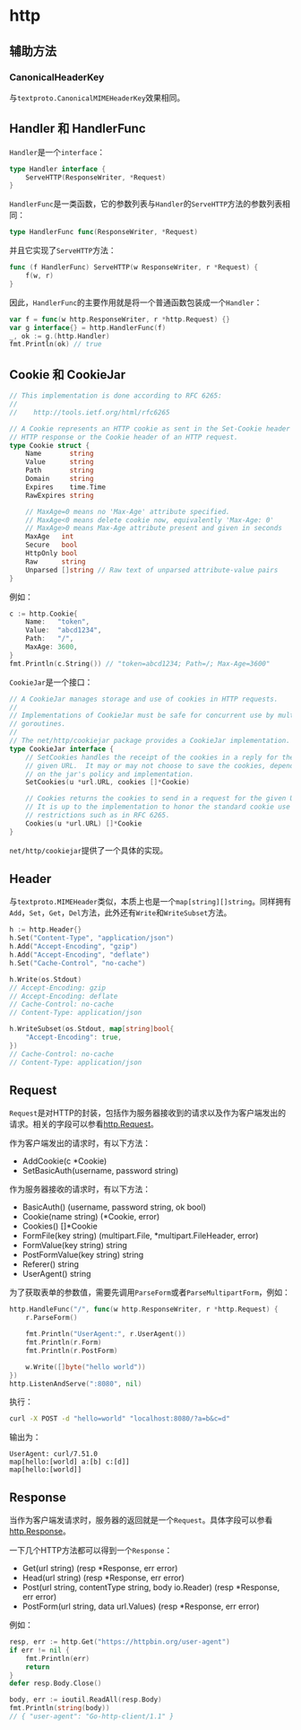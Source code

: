 # http

## 辅助方法

### CanonicalHeaderKey

与`textproto.CanonicalMIMEHeaderKey`效果相同。

## Handler 和 HandlerFunc

`Handler`是一个`interface`：

```go
type Handler interface {
    ServeHTTP(ResponseWriter, *Request)
}
```

`HandlerFunc`是一类函数，它的参数列表与`Handler`的`ServeHTTP`方法的参数列表相同：

```go
type HandlerFunc func(ResponseWriter, *Request)
```

并且它实现了`ServeHTTP`方法：

```go
func (f HandlerFunc) ServeHTTP(w ResponseWriter, r *Request) {
    f(w, r)
}
```

因此，`HandlerFunc`的主要作用就是将一个普通函数包装成一个`Handler`：

```go
var f = func(w http.ResponseWriter, r *http.Request) {}
var g interface{} = http.HandlerFunc(f)
_, ok := g.(http.Handler)
fmt.Println(ok) // true
```

## Cookie 和 CookieJar

```go
// This implementation is done according to RFC 6265:
//
//    http://tools.ietf.org/html/rfc6265

// A Cookie represents an HTTP cookie as sent in the Set-Cookie header of an
// HTTP response or the Cookie header of an HTTP request.
type Cookie struct {
    Name       string
    Value      string
    Path       string
    Domain     string
    Expires    time.Time
    RawExpires string

    // MaxAge=0 means no 'Max-Age' attribute specified.
    // MaxAge<0 means delete cookie now, equivalently 'Max-Age: 0'
    // MaxAge>0 means Max-Age attribute present and given in seconds
    MaxAge   int
    Secure   bool
    HttpOnly bool
    Raw      string
    Unparsed []string // Raw text of unparsed attribute-value pairs
}
```

例如：

```go
c := http.Cookie{
    Name:   "token",
    Value:  "abcd1234",
    Path:   "/",
    MaxAge: 3600,
}
fmt.Println(c.String()) // "token=abcd1234; Path=/; Max-Age=3600"
```

`CookieJar`是一个接口：

```go
// A CookieJar manages storage and use of cookies in HTTP requests.
//
// Implementations of CookieJar must be safe for concurrent use by multiple
// goroutines.
//
// The net/http/cookiejar package provides a CookieJar implementation.
type CookieJar interface {
    // SetCookies handles the receipt of the cookies in a reply for the
    // given URL.  It may or may not choose to save the cookies, depending
    // on the jar's policy and implementation.
    SetCookies(u *url.URL, cookies []*Cookie)

    // Cookies returns the cookies to send in a request for the given URL.
    // It is up to the implementation to honor the standard cookie use
    // restrictions such as in RFC 6265.
    Cookies(u *url.URL) []*Cookie
}
```

`net/http/cookiejar`提供了一个具体的实现。

## Header

与`textproto.MIMEHeader`类似，本质上也是一个`map[string][]string`。同样拥有`Add`，`Set`，`Get`，`Del`方法，此外还有`Write`和`WriteSubset`方法。

```go
h := http.Header{}
h.Set("Content-Type", "application/json")
h.Add("Accept-Encoding", "gzip")
h.Add("Accept-Encoding", "deflate")
h.Set("Cache-Control", "no-cache")

h.Write(os.Stdout)
// Accept-Encoding: gzip
// Accept-Encoding: deflate
// Cache-Control: no-cache
// Content-Type: application/json

h.WriteSubset(os.Stdout, map[string]bool{
    "Accept-Encoding": true,
})
// Cache-Control: no-cache
// Content-Type: application/json
```

## Request

`Request`是对HTTP的封装，包括作为服务器接收到的请求以及作为客户端发出的请求。相关的字段可以参看[http.Request](https://golang.org/pkg/net/http/#Request)。

作为客户端发出的请求时，有以下方法：

- AddCookie(c *Cookie)
- SetBasicAuth(username, password string)

作为服务器接收的请求时，有以下方法：

- BasicAuth() (username, password string, ok bool)
- Cookie(name string) (*Cookie, error)
- Cookies() []*Cookie
- FormFile(key string) (multipart.File, *multipart.FileHeader, error)
- FormValue(key string) string
- PostFormValue(key string) string
- Referer() string
- UserAgent() string

为了获取表单的参数值，需要先调用`ParseForm`或者`ParseMultipartForm`，例如：

```go
http.HandleFunc("/", func(w http.ResponseWriter, r *http.Request) {
    r.ParseForm()

    fmt.Println("UserAgent:", r.UserAgent())
    fmt.Println(r.Form)
    fmt.Println(r.PostForm)

    w.Write([]byte("hello world"))
})
http.ListenAndServe(":8080", nil)
```

执行：

```sh
curl -X POST -d "hello=world" "localhost:8080/?a=b&c=d"
```

输出为：

```
UserAgent: curl/7.51.0
map[hello:[world] a:[b] c:[d]]
map[hello:[world]]
```

## Response

当作为客户端发请求时，服务器的返回就是一个`Request`。具体字段可以参看[http.Response](https://golang.org/pkg/net/http/#Response)。

一下几个HTTP方法都可以得到一个`Response`：

- Get(url string) (resp *Response, err error)
- Head(url string) (resp *Response, err error)
- Post(url string, contentType string, body io.Reader) (resp *Response, err error)
- PostForm(url string, data url.Values) (resp *Response, err error)

例如：

```go
resp, err := http.Get("https://httpbin.org/user-agent")
if err != nil {
    fmt.Println(err)
    return
}
defer resp.Body.Close()

body, err := ioutil.ReadAll(resp.Body)
fmt.Println(string(body))
// { "user-agent": "Go-http-client/1.1" }
```
